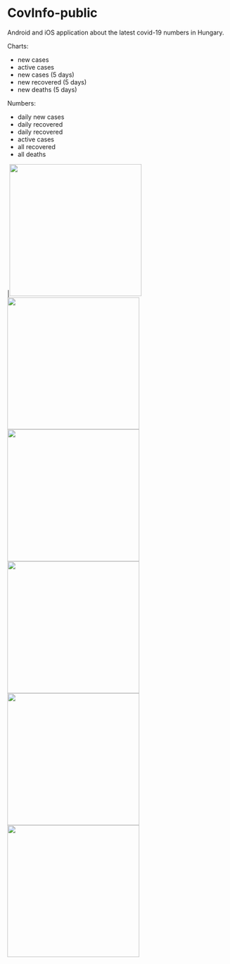 # CovInfo-public

Android and iOS application about the latest covid-19 numbers in Hungary. 

Charts: 
 * new cases 
 * active cases 
 * new cases (5 days)
 * new recovered (5 days) 
 * new deaths (5 days)

Numbers:
 * daily new cases
 * daily recovered
 * daily recovered
 * active cases
 * all recovered
 * all deaths
  

|<img src="https://github.com/ralftribrunner/CovInfo-public/blob/main/DiagramScreen%20-%20active%20cases.jpg" width="300">
<img src="https://github.com/ralftribrunner/CovInfo-public/blob/main/DiagramScreen%20-%20new%20cases.jpg" width="300">
<img src="https://github.com/ralftribrunner/CovInfo-public/blob/main/DiagramScreen%20-%20new%20recovered.jpg" width="300">
<img src="https://github.com/ralftribrunner/CovInfo-public/blob/main/HomeScreen%20-%20daily%20numbers.jpg" width="300">
<img src="https://github.com/ralftribrunner/CovInfo-public/blob/main/HomeScreen%20-%20new%20cases.jpg" width="300">
<img src="https://github.com/ralftribrunner/CovInfo-public/blob/main/LoadingScreen.jpg" width="300">
